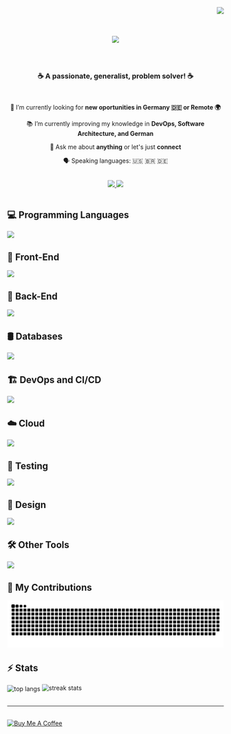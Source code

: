 <img align="right" src="https://visitor-badge.laobi.icu/badge?page_id=k-eL.k-eL" />
<br/>
<h1 align="center">
    <img src="https://readme-typing-svg.herokuapp.com/?font=Righteous&size=35&center=true&vCenter=true&width=500&height=70&color=3366ff&duration=4000&lines=Hello,+I'm+Claudio!+👋;Welcome!+☕" />
</h1>
<br/>
<h3 align="center">☕ A passionate, generalist, problem solver! ☕
</h3>
<br/>
<div align="center">

 🔭 I’m currently looking for **new oportunities in Germany 🇩🇪 or Remote 🌍**

📚 I’m currently improving my knowledge in **DevOps, Software Architecture, and German**

💬 Ask me about **anything** or let's just **connect**

🗣️ Speaking languages: 🇺🇸 🇧🇷 🇩🇪
<br/><br/>

<div align="center"> 
  <a href="mailto:publicgithub.mumble827@passmail.net">
    <img src="https://img.shields.io/badge/Email-333333?style=for-the-badge&logo=gmail&logoColor=red" />
  </a>
  <a href="https://linkedin.com/in/claudiothorschmidt" target="_blank">
    <img src="https://img.shields.io/badge/LinkedIn-0077B5?style=for-the-badge&logo=linkedin&logoColor=white" target="_blank" />
  </a>
</div>
<br/>
</div>

<h2 align="left">💻 Programming Languages</h2>
<div align="left">
	<img src="https://skillicons.dev/icons?i=javascript,typescript,cs,python,go" />
</div>

<h2 align="left">🎨 Front-End</h2>
<div>
	<img src="https://skillicons.dev/icons?i=vue,nuxt,angular,react,next,vite,bootstrap,tailwind,materialui,html,css,sass,threejs&perline=7" />
</div>

<h2 align="left">🚀 Back-End</h2>
<div align="left">
	<img src="https://skillicons.dev/icons?i=nodejs,express,nest,dotnet,fastapi,rxjs,graphql,apollo,prisma,sequelize,firebase,supabase,postman&perline=7" />
</div>

<h2 align="left">🛢️ Databases</h2>
<div align="left">
	<img src="https://skillicons.dev/icons?i=mongodb,mysql,postgresql,sqlite" />
</div>

<h2 align="left">🏗️ DevOps and CI/CD</h2>
<div align="left">
	<img src="https://skillicons.dev/icons?i=jenkins,github,ghactions,bitbucket,gitlab,ansible,terraform,docker,kubernetes,nginx,kafka,rabbitmq&perline=7" />
</div>

<h2 align="left">☁️ Cloud</h2>
<div align="left">
	<img src="https://skillicons.dev/icons?i=aws,azure,gcp,netlify,vercel" />
</div>

<h2 align="left">🧪 Testing</h2>
<div align="left">
	<img src="https://skillicons.dev/icons?i=jest,vitest,cypress" />
</div>

<h2 align="left">🎨 Design</h2>
<div align="left">
	<img src="https://skillicons.dev/icons?i=figma,xd" />
</div>

<h2 align="left">🛠️ Other Tools</h2>
<div align="left">
		<img src="https://skillicons.dev/icons?i=linux,vscode,git,npm,unity" />
</div>

<div align="left">
  <h2>🐍 My Contributions</h2>
  <img alt="snake eating my contributions" src="https://raw.githubusercontent.com/K-eL/K-eL/output/github-contribution-grid-snake.svg" />
  
  <br/>
</div>

<h2 align="left">⚡ Stats</h2>
<div align=left>
  <img width=390 align="center" src="https://github-readme-stats.vercel.app/api/top-langs/?username=K-eL&hide=java&langs_count=8&layout=compact&theme=react&border_radius=10&size_weight=0.8&count_weight=0.5" alt="top langs" />

  <img width=390 src="https://github-readme-streak-stats-salesp07.vercel.app/?user=K-eL&count_private=true&theme=react&border_radius=10" alt="streak stats"/>
</div>

<br/>
<hr/>
<br/>

<div align="left">
	<a href="https://www.buymeacoffee.com/c.thor" target="_blank">
		<img src="https://cdn.buymeacoffee.com/buttons/v2/default-blue.png" alt="Buy Me A Coffee" style="height: 60px !important;width: 217px !important;" >
	</a>
</div>